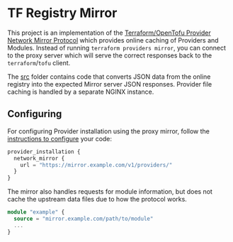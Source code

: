 # TF Registry Mirror

This project is an implementation of the [Terraform/OpenTofu Provider Network Mirror Protocol](https://developer.hashicorp.com/terraform/internals/provider-network-mirror-protocol) which provides online caching of Providers and Modules. Instead of running `terraform providers mirror`, you can connect to the proxy server which will serve the correct responses back to the `terraform`/`tofu` client.

The [src](src) folder contains code that converts JSON data from the online registry into the expected Mirror server JSON responses. Provider file caching is handled by a separate NGINX instance.

## Configuring

For configuring Provider installation using the proxy mirror, follow the [instructions to configure](https://developer.hashicorp.com/terraform/cli/config/config-file#network_mirror) your code:

```terraform
provider_installation {
  network_mirror {
    url = "https://mirror.example.com/v1/providers/"
  }
}
```

The mirror also handles requests for module information, but does not cache the upstream data files due to how the protocol works.

```terraform
module "example" {
  source = "mirror.example.com/path/to/module"
  ...
}
```
